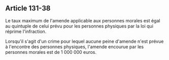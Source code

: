Article 131-38
----
Le taux maximum de l'amende applicable aux personnes morales est égal au
quintuple de celui prévu pour les personnes physiques par la loi qui réprime
l'infraction.

Lorsqu'il s'agit d'un crime pour lequel aucune peine d'amende n'est prévue à
l'encontre des personnes physiques, l'amende encourue par les personnes morales
est de 1 000 000 euros.
